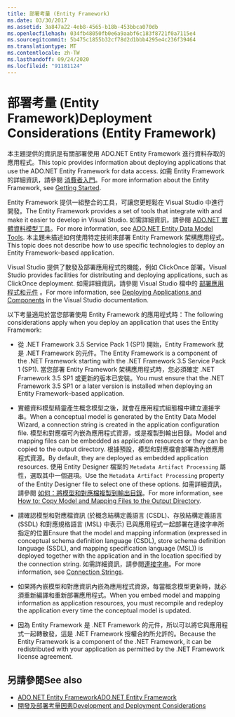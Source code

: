 ```yaml
---
title: 部署考量 (Entity Framework)
ms.date: 03/30/2017
ms.assetid: 3a847a22-4eb8-4565-b18b-453bbca070db
ms.openlocfilehash: 034fb48050fb0e6a9aabf6c183f8721f0a7115e4
ms.sourcegitcommit: 5b475c1855b32cf78d2d1bbb4295e4c236f39464
ms.translationtype: MT
ms.contentlocale: zh-TW
ms.lasthandoff: 09/24/2020
ms.locfileid: "91181124"
---
```

# <a name="deployment-considerations-entity-framework"></a><span data-ttu-id="ab724-102">部署考量 (Entity Framework)</span><span class="sxs-lookup"><span data-stu-id="ab724-102">Deployment Considerations (Entity Framework)</span></span>

<span data-ttu-id="ab724-103">本主題提供的資訊是有關部署使用 ADO.NET Entity Framework 進行資料存取的應用程式。</span><span class="sxs-lookup"><span data-stu-id="ab724-103">This topic provides information about deploying applications that use the ADO.NET Entity Framework for data access.</span></span> <span data-ttu-id="ab724-104">如需 Entity Framework 的詳細資訊，請參閱 [消費者入門](getting-started.md)。</span><span class="sxs-lookup"><span data-stu-id="ab724-104">For more information about the Entity Framework, see [Getting Started](getting-started.md).</span></span>  
  
 <span data-ttu-id="ab724-105">Entity Framework 提供一組整合的工具，可讓您更輕鬆在 Visual Studio 中進行開發。</span><span class="sxs-lookup"><span data-stu-id="ab724-105">The Entity Framework provides a set of tools that integrate with and make it easier to develop in Visual Studio.</span></span> <span data-ttu-id="ab724-106">如需詳細資訊，請參閱 [ADO.NET 實體資料模型工具](/previous-versions/dotnet/netframework-4.0/bb399249(v=vs.100))。</span><span class="sxs-lookup"><span data-stu-id="ab724-106">For more information, see [ADO.NET Entity Data Model Tools](/previous-versions/dotnet/netframework-4.0/bb399249(v=vs.100)).</span></span> <span data-ttu-id="ab724-107">本主題未描述如何使用特定技術來部署 Entity Framework 架構應用程式。</span><span class="sxs-lookup"><span data-stu-id="ab724-107">This topic does not describe how to use specific technologies to deploy an Entity Framework–based application.</span></span>  
  
 <span data-ttu-id="ab724-108">Visual Studio 提供了散發及部署應用程式的機能，例如 ClickOnce 部署。</span><span class="sxs-lookup"><span data-stu-id="ab724-108">Visual Studio provides facilities for distributing and deploying applications, such as ClickOnce deployment.</span></span> <span data-ttu-id="ab724-109">如需詳細資訊，請參閱 Visual Studio 檔中的 [部署應用程式和元件](/visualstudio/deployment/deploying-applications-services-and-components) 。</span><span class="sxs-lookup"><span data-stu-id="ab724-109">For more information, see [Deploying Applications and Components](/visualstudio/deployment/deploying-applications-services-and-components) in the Visual Studio documentation.</span></span>  
  
 <span data-ttu-id="ab724-110">以下考量適用於當您部署使用 Entity Framework 的應用程式時：</span><span class="sxs-lookup"><span data-stu-id="ab724-110">The following considerations apply when you deploy an application that uses the Entity Framework:</span></span>  
  
- <span data-ttu-id="ab724-111">從 .NET Framework 3.5 Service Pack 1 (SP1) 開始，Entity Framework 就是 .NET Framework 的元件。</span><span class="sxs-lookup"><span data-stu-id="ab724-111">The Entity Framework is a component of the .NET Framework starting with the .NET Framework 3.5 Service Pack 1 (SP1).</span></span> <span data-ttu-id="ab724-112">當您部署 Entity Framework 架構應用程式時，您必須確定 .NET Framework 3.5 SP1 或更新的版本已安裝。</span><span class="sxs-lookup"><span data-stu-id="ab724-112">You must ensure that the .NET Framework 3.5 SP1 or a later version is installed when deploying an Entity Framework–based application.</span></span>  
  
- <span data-ttu-id="ab724-113">實體資料模型精靈產生概念模型之後，就會在應用程式組態檔中建立連接字串。</span><span class="sxs-lookup"><span data-stu-id="ab724-113">When a conceptual model is generated by the Entity Data Model Wizard, a connection string is created in the application configuration file.</span></span> <span data-ttu-id="ab724-114">模型和對應檔可內嵌為應用程式資源，或是複製到輸出目錄。</span><span class="sxs-lookup"><span data-stu-id="ab724-114">Model and mapping files can be embedded as application resources or they can be copied to the output directory.</span></span> <span data-ttu-id="ab724-115">根據預設，模型和對應檔會部署為內嵌應用程式資源。</span><span class="sxs-lookup"><span data-stu-id="ab724-115">By default, they are deployed as embedded application resources.</span></span> <span data-ttu-id="ab724-116">使用 Entity Designer 檔案的 `Metadata Artifact Processing` 屬性，選取其中一個選項。</span><span class="sxs-lookup"><span data-stu-id="ab724-116">Use the `Metadata Artifact Processing` property of the Entity Designer file to select one of these options.</span></span> <span data-ttu-id="ab724-117">如需詳細資訊，請參閱 [如何：將模型和對應檔複製到輸出目錄](/previous-versions/dotnet/netframework-4.0/cc716709(v=vs.100))。</span><span class="sxs-lookup"><span data-stu-id="ab724-117">For more information, see [How to: Copy Model and Mapping Files to the Output Directory](/previous-versions/dotnet/netframework-4.0/cc716709(v=vs.100)).</span></span>  
  
- <span data-ttu-id="ab724-118">請確認模型和對應檔資訊 (於概念結構定義語言 (CSDL)、存放結構定義語言 (SSDL) 和對應規格語言 (MSL) 中表示) 已與應用程式一起部署在連接字串所指定的位置</span><span class="sxs-lookup"><span data-stu-id="ab724-118">Ensure that the model and mapping information (expressed in conceptual schema definition language (CSDL), store schema definition language (SSDL), and mapping specification language (MSL)) is deployed together with the application and in the location specified by the connection string.</span></span> <span data-ttu-id="ab724-119">如需詳細資訊，請參閱[連接字串](connection-strings.md)。</span><span class="sxs-lookup"><span data-stu-id="ab724-119">For more information, see [Connection Strings](connection-strings.md).</span></span>  
  
- <span data-ttu-id="ab724-120">如果將內嵌模型和對應資訊內嵌為應用程式資源，每當概念模型更新時，就必須重新編譯和重新部署應用程式。</span><span class="sxs-lookup"><span data-stu-id="ab724-120">When you embed model and mapping information as application resources, you must recompile and redeploy the application every time the conceptual model is updated.</span></span>  
  
- <span data-ttu-id="ab724-121">因為 Entity Framework 是 .NET Framework 的元件，所以可以將它與應用程式一起轉散發，這是 .NET Framework 授權合約所允許的。</span><span class="sxs-lookup"><span data-stu-id="ab724-121">Because the Entity Framework is a component of the .NET Framework, it can be redistributed with your application as permitted by the .NET Framework license agreement.</span></span>  
  
## <a name="see-also"></a><span data-ttu-id="ab724-122">另請參閱</span><span class="sxs-lookup"><span data-stu-id="ab724-122">See also</span></span>

- [<span data-ttu-id="ab724-123">ADO.NET Entity Framework</span><span class="sxs-lookup"><span data-stu-id="ab724-123">ADO.NET Entity Framework</span></span>](index.md)
- [<span data-ttu-id="ab724-124">開發及部署考量因素</span><span class="sxs-lookup"><span data-stu-id="ab724-124">Development and Deployment Considerations</span></span>](development-and-deployment-considerations.md)
